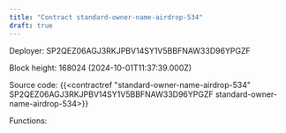 ```yaml
---
title: "Contract standard-owner-name-airdrop-534"
draft: true
---
```

Deployer: SP2QEZ06AGJ3RKJPBV14SY1V5BBFNAW33D96YPGZF


 



Block height: 168024 (2024-10-01T11:37:39.000Z)

Source code: {{<contractref "standard-owner-name-airdrop-534" SP2QEZ06AGJ3RKJPBV14SY1V5BBFNAW33D96YPGZF standard-owner-name-airdrop-534>}}

Functions:


